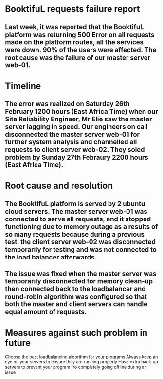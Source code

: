 # BooktifuL requests failure report

## Last week, it was reported that the BooktifuL platform was returning 500 Error on all requests made on the platform routes, all the services were down. 90% of the users were affected. The root cause was the failure of our master server web-01.

# Timeline

## The error was realized on Saturday 26th February 1200 hours (East Africa Time) when our Site Reliability Engineer, Mr Elie saw the master server lagging in speed. Our engineers on call disconnected the master server web-01 for further system analysis and channelled all requests to client server web-02. They soled problem by Sunday 27th Febraury 2200 hours (East Africa Time).

# Root cause and resolution

## The BooktifuL platform is served by 2 ubuntu cloud servers. The master server web-01 was connected to serve all requests, and it stopped functioning due to memory outage as a results of so many requests because during a previous test, the client server web-02 was disconnected temporarily for testing and was not connected to the load balancer afterwards.

## The issue was fixed when the master server was temporarily disconnected for memory clean-up then connected back to the loadbalancer and round-robin algorithm was configured so that both the master and client servers can handle equal amount of requests.

# Measures against such problem in future

Choose the best loadbalancing algorithm for your programs
Always keep an eye on your servers to ensure they are running properly
Have extra back-up servers to prevent your program fro completely going offline during an issue
